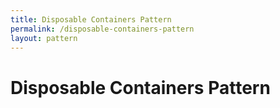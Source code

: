 ```yaml
---
title: Disposable Containers Pattern
permalink: /disposable-containers-pattern
layout: pattern
---
```


# Disposable Containers Pattern
